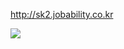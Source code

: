 <a href="http://sk2.jobability.co.kr">http://sk2.jobability.co.kr</a>

<img src="http://sk2.jobability.co.kr/sk2.png">
